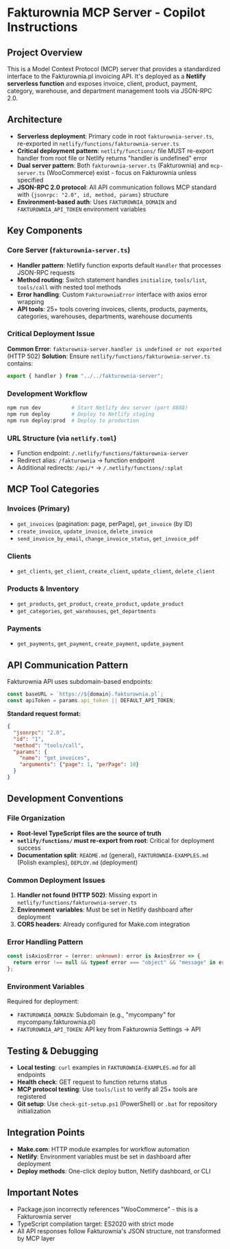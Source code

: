 # Fakturownia MCP Server - Copilot Instructions

## Project Overview
This is a Model Context Protocol (MCP) server that provides a standardized interface to the Fakturownia.pl invoicing API. It's deployed as a **Netlify serverless function** and exposes invoice, client, product, payment, category, warehouse, and department management tools via JSON-RPC 2.0.

## Architecture
- **Serverless deployment**: Primary code in root `fakturownia-server.ts`, re-exported in `netlify/functions/fakturownia-server.ts`
- **Critical deployment pattern**: `netlify/functions/` file MUST re-export handler from root file or Netlify returns "handler is undefined" error
- **Dual server pattern**: Both `fakturownia-server.ts` (Fakturownia) and `mcp-server.ts` (WooCommerce) exist - focus on Fakturownia unless specified
- **JSON-RPC 2.0 protocol**: All API communication follows MCP standard with `{jsonrpc: "2.0", id, method, params}` structure
- **Environment-based auth**: Uses `FAKTUROWNIA_DOMAIN` and `FAKTUROWNIA_API_TOKEN` environment variables

## Key Components

### Core Server (`fakturownia-server.ts`)
- **Handler pattern**: Netlify function exports default `Handler` that processes JSON-RPC requests
- **Method routing**: Switch statement handles `initialize`, `tools/list`, `tools/call` with nested tool methods
- **Error handling**: Custom `FakturowniaError` interface with axios error wrapping
- **API tools**: 25+ tools covering invoices, clients, products, payments, categories, warehouses, departments, warehouse documents

### Critical Deployment Issue
**Common Error**: `fakturownia-server.handler is undefined or not exported` (HTTP 502)
**Solution**: Ensure `netlify/functions/fakturownia-server.ts` contains:
```typescript
export { handler } from "../../fakturownia-server";
```

### Development Workflow
```bash
npm run dev          # Start Netlify dev server (port 8888)
npm run deploy       # Deploy to Netlify staging
npm run deploy:prod  # Deploy to production
```

### URL Structure (via `netlify.toml`)
- Function endpoint: `/.netlify/functions/fakturownia-server`
- Redirect alias: `/fakturownia` → function endpoint
- Additional redirects: `/api/*` → `/.netlify/functions/:splat`

## MCP Tool Categories

### Invoices (Primary)
- `get_invoices` (pagination: page, perPage), `get_invoice` (by ID)
- `create_invoice`, `update_invoice`, `delete_invoice`
- `send_invoice_by_email`, `change_invoice_status`, `get_invoice_pdf`

### Clients
- `get_clients`, `get_client`, `create_client`, `update_client`, `delete_client`

### Products & Inventory
- `get_products`, `get_product`, `create_product`, `update_product`
- `get_categories`, `get_warehouses`, `get_departments`

### Payments
- `get_payments`, `get_payment`, `create_payment`, `update_payment`

## API Communication Pattern
Fakturownia API uses subdomain-based endpoints:
```typescript
const baseURL = `https://${domain}.fakturownia.pl`;
const apiToken = params.api_token || DEFAULT_API_TOKEN;
```

**Standard request format:**
```json
{
  "jsonrpc": "2.0",
  "id": "1", 
  "method": "tools/call",
  "params": {
    "name": "get_invoices",
    "arguments": {"page": 1, "perPage": 10}
  }
}
```

## Development Conventions

### File Organization
- **Root-level TypeScript files are the source of truth**
- **`netlify/functions/` must re-export from root**: Critical for deployment success
- **Documentation split**: `README.md` (general), `FAKTUROWNIA-EXAMPLES.md` (Polish examples), `DEPLOY.md` (deployment)

### Common Deployment Issues
1. **Handler not found (HTTP 502)**: Missing export in `netlify/functions/fakturownia-server.ts`
2. **Environment variables**: Must be set in Netlify dashboard after deployment
3. **CORS headers**: Already configured for Make.com integration

### Error Handling Pattern
```typescript
const isAxiosError = (error: unknown): error is AxiosError => {
  return error !== null && typeof error === "object" && "message" in error;
};
```

### Environment Variables
Required for deployment:
- `FAKTUROWNIA_DOMAIN`: Subdomain (e.g., "mycompany" for mycompany.fakturownia.pl)
- `FAKTUROWNIA_API_TOKEN`: API key from Fakturownia Settings → API

## Testing & Debugging
- **Local testing**: `curl` examples in `FAKTUROWNIA-EXAMPLES.md` for all endpoints
- **Health check**: GET request to function returns status
- **MCP protocol testing**: Use `tools/list` to verify all 25+ tools are registered
- **Git setup**: Use `check-git-setup.ps1` (PowerShell) or `.bat` for repository initialization

## Integration Points
- **Make.com**: HTTP module examples for workflow automation
- **Netlify**: Environment variables must be set in dashboard after deployment
- **Deploy methods**: One-click deploy button, Netlify dashboard, or CLI

## Important Notes
- Package.json incorrectly references "WooCommerce" - this is a Fakturownia server
- TypeScript compilation target: ES2020 with strict mode
- All API responses follow Fakturownia's JSON structure, not transformed by MCP layer
